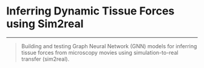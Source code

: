# Inferring Dynamic Tissue Forces using Sim2real
---
> Building and testing Graph Neural Network (GNN) models for inferring tissue forces from microscopy movies using simulation-to-real transfer (sim2real).